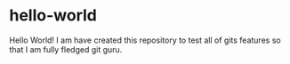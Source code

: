 # hello-world

Hello World!
I am have created this repository to test all of gits features so that I am fully fledged git guru.
